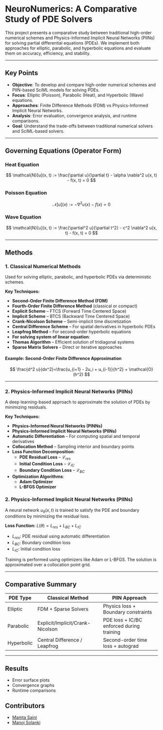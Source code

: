 # NeuroNumerics: A Comparative Study of PDE Solvers

This project presents a comparative study between traditional high-order numerical schemes and Physics-Informed Implicit Neural Networks (PIINs) for solving partial differential equations (PDEs). We implement both approaches for elliptic, parabolic, and hyperbolic equations and evaluate them on accuracy, efficiency, and stability.

---

## Key Points

- **Objective**: To develop and compare high-order numerical schemes and PIIN-based SciML models for solving PDEs.
- **Focus**: Elliptic (Poisson), Parabolic (Heat), and Hyperbolic (Wave) equations.
- **Approaches**: Finite Difference Methods (FDM) vs Physics-Informed Implicit Neural Networks.
- **Analysis**: Error evaluation, convergence analysis, and runtime comparisons.
- **Goal**: Understand the trade-offs between traditional numerical solvers and SciML-based solvers.

---

## Governing Equations (Operator Form)

### Heat Equation
$$
\mathcal{N}[u](x, t) := \frac{\partial u}{\partial t} - \alpha \nabla^2 u(x, t) - f(x, t) = 0
$$

### Poisson Equation
$$
\mathcal{N}[u] (x) := -\nabla^2 u(x) - f(x) = 0
$$

### Wave Equation
$$
\mathcal{N}[u](x, t) := \frac{\partial^2 u}{\partial t^2} - c^2 \nabla^2 u(x, t) - f(x, t) = 0
$$

---

## Methods

### 1. Classical Numerical Methods

Used for solving elliptic, parabolic, and hyperbolic PDEs via deterministic schemes.

**Key Techniques:**

- **Second-Order Finite Difference Method (FDM)**
- **Fourth-Order Finite Difference Method** (classical or compact)
- **Explicit Scheme** – FTCS (Forward Time Centered Space)
- **Implicit Scheme** – BTCS (Backward Time Centered Space)
- **Crank-Nicolson Scheme** – Semi-implicit time discretization
- **Central Difference Scheme** – For spatial derivatives in hyperbolic PDEs
- **Leapfrog Method** – For second-order hyperbolic equations
- **For solving system of linear equation**:
 - **Thomas Algorithm** – Efficient solution of tridiagonal systems
 - **Sparse Matrix Solvers** – Direct or iterative approaches

#### Example: Second-Order Finite Difference Approximation
$$
\frac{d^2 u}{dx^2}=\frac{u_{i+1} - 2u_i + u_{i-1}}{h^2} + \mathcal{O}(h^2)
$$

---

### 2. Physics-Informed Implicit Neural Networks (PIINs)

A deep learning-based approach to approximate the solution of PDEs by minimizing residuals.

**Key Techniques:**

- **Physics-Informed Neural Networks (PINNs)**
- **Physics-Informed Implicit Neural Networks (PIINs)**
- **Automatic Differentiation** – For computing spatial and temporal derivatives
- **Collocation Method** – Sampling interior and boundary points
- **Loss Function Decomposition**:
  - **PDE Residual Loss** – $\mathcal{L}_{res}$
  - **Initial Condition Loss** – $\mathcal{L}_{IC}$
  - **Boundary Condition Loss** – $\mathcal{L}_{BC}$
- **Optimization Algorithms**:
  - **Adam Optimizer**
  - **L-BFGS Optimizer**

### 2. Physics-Informed Implicit Neural Networks (PIINs)

A neural network $u_\theta(x, t)$ is trained to satisfy the PDE and boundary conditions by minimizing the residual loss.

**Loss Function:**
$L(\theta) = L_{res} + L_{BC} + L_{IC}$


- $L_{res}$: PDE residual using automatic differentiation
- $L_{BC}$: Boundary condition loss
- $L_{IC}$: Initial condition loss

Training is performed using optimizers like Adam or L-BFGS. The solution is approximated over a collocation point grid.

---

## Comparative Summary

| PDE Type   | Classical Method                     | PIIN Approach                               |
|------------|--------------------------------------|---------------------------------------------|
| Elliptic   | FDM + Sparse Solvers                 | Physics loss + Boundary constraints         |
| Parabolic  | Explicit/Implicit/Crank-Nicolson     | PDE loss + IC/BC enforced during training   |
| Hyperbolic | Central Difference / Leapfrog        | Second-order time loss + autograd           |

---

## Results

- Error surface plots
- Convergence graphs
- Runtime comparisons

## Contributors

- [Mamta Saini](https://github.com/mamtasaini003)
- [Manoj Solanki](https://github.com/manojms3063)
